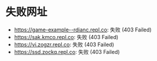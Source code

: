 # 失败网址
- https://game-example--rdianc.repl.co: 失败 (403
Failed)
- https://sak.kmco.repl.co: 失败 (403
Failed)
- https://vi.zogzr.repl.co: 失败 (403
Failed)
- https://ssd.zockq.repl.co: 失败 (403
Failed)
